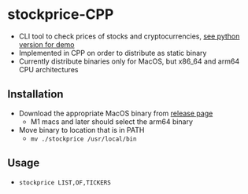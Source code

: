 # stockprice-CPP
- CLI tool to check prices of stocks and cryptocurrencies, [see python version for demo](https://github.com/Thomas-mcinally/stockprice)
- Implemented in CPP on order to distribute as static binary
- Currently distribute binaries only for MacOS, but x86_64 and arm64 CPU architectures

## Installation
- Download the appropriate MacOS binary from [release page](https://github.com/Thomas-mcinally/stockprice-CPP/releases/)
  - M1 macs and later should select the arm64 binary
- Move binary to location that is in PATH
  - `mv ./stockprice /usr/local/bin`

## Usage
- `stockprice LIST,OF,TICKERS`
